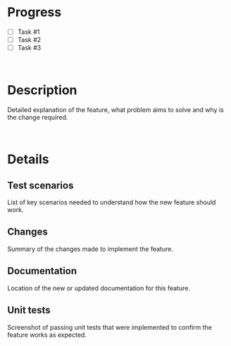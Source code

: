 # Progress 

* [ ]  Task #1
* [ ]  Task #2
* [ ]  Task #3

<br>

# Description

Detailed explanation of the feature, what problem aims to solve and why is the change required.

<br>

# Details

## Test scenarios

List of key scenarios needed to understand how the new feature should work.

## Changes

Summary of the changes made to implement the feature.

## Documentation

Location of the new or updated documentation for this feature.

## Unit tests

Screenshot of passing unit tests that were implemented to confirm the feature works as expected.